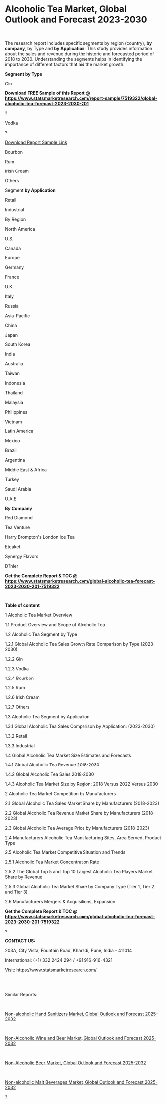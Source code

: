 <h1>Alcoholic Tea Market, Global Outlook and Forecast 2023-2030</h1><br/><p>The research report includes specific segments by region (country), <strong>by company</strong>, by Type and <strong>by Application</strong>. This study provides information about the sales and revenue during the historic and forecasted period of 2018 to 2030. Understanding the segments helps in identifying the importance of different factors that aid the market growth.</p>
 
 
 
 <p><strong>Segment by Type</strong></p>
 
 
 
 <p>Gin</p>
 
 
 
 <div><b>Download FREE Sample of this Report @ <a href="https://www.statsmarketresearch.com/download-free-sample/7519322/global-alcoholic-tea-forecast-2023-2030-201">https://www.statsmarketresearch.com/report-sample/7519322/global-alcoholic-tea-forecast-2023-2030-201</a></b></div>
 
 
 
 <p>? </p>
 
 
 
 <p>Vodka</p>
 
 
 
 <p>? </p>
 
 
 
 <p><a href="https://www.statsmarketresearch.com/download-free-sample/7519322/global-alcoholic-tea-forecast-2023-2030-201">Download Report Sample Link</a></p>
 
 
 
 <p>Bourbon</p>
 
 
 
 <p>Rum</p>
 
 
 
 <p>Irish Cream</p>
 
 
 
 <p>Others</p>
 
 
 
 <p>Segment <strong>by Application</strong></p>
 
 
 
 <p>Retail</p>
 
 
 
 <p>Industrial</p>
 
 
 
 <p>By Region</p>
 
 
 
 <p>North America</p>
 
 
 
 <p>U.S.</p>
 
 
 
 <p>Canada</p>
 
 
 
 <p>Europe</p>
 
 
 
 <p>Germany</p>
 
 
 
 <p>France</p>
 
 
 
 <p>U.K.</p>
 
 
 
 <p>Italy</p>
 
 
 
 <p>Russia</p>
 
 
 
 <p>Asia-Pacific</p>
 
 
 
 <p>China</p>
 
 
 
 <p>Japan</p>
 
 
 
 <p>South Korea</p>
 
 
 
 <p>India</p>
 
 
 
 <p>Australia</p>
 
 
 
 <p>Taiwan</p>
 
 
 
 <p>Indonesia</p>
 
 
 
 <p>Thailand</p>
 
 
 
 <p>Malaysia</p>
 
 
 
 <p>Philippines</p>
 
 
 
 <p>Vietnam</p>
 
 
 
 <p>Latin America</p>
 
 
 
 <p>Mexico</p>
 
 
 
 <p>Brazil</p>
 
 
 
 <p>Argentina</p>
 
 
 
 <p>Middle East & Africa</p>
 
 
 
 <p>Turkey</p>
 
 
 
 <p>Saudi Arabia</p>
 
 
 
 <p>U.A.E</p>
 
 
 
 <p><strong>By Company</strong></p>
 
 
 
 <p>Red Diamond</p>
 
 
 
 <p>Tea Venture</p>
 
 
 
 <p>Harry Brompton&#39;s London Ice Tea</p>
 
 
 
 <p>Eteaket</p>
 
 
 
 <p>Synergy Flavors</p>
 
 
 
 <p>D?hler</p>
 
 
 
 <div><b>Get the Complete Report & TOC @ <a href="https://www.statsmarketresearch.com/global-alcoholic-tea-forecast-2023-2030-201-7519322">https://www.statsmarketresearch.com/global-alcoholic-tea-forecast-2023-2030-201-7519322</a></b></div>
 
 
 
 <p><br />
 
 <b>Table of content</b></p>
 
 
 
 <p>1 Alcoholic Tea Market Overview<br />
 
 1.1 Product Overview and Scope of Alcoholic Tea<br />
 
 1.2 Alcoholic Tea Segment by Type<br />
 
 1.2.1 Global Alcoholic Tea Sales Growth Rate Comparison by Type (2023-2030)<br />
 
 1.2.2 Gin<br />
 
 1.2.3 Vodka<br />
 
 1.2.4 Bourbon<br />
 
 1.2.5 Rum<br />
 
 1.2.6 Irish Cream<br />
 
 1.2.7 Others<br />
 
 1.3 Alcoholic Tea Segment by Application<br />
 
 1.3.1 Global Alcoholic Tea Sales Comparison by Application: (2023-2030)<br />
 
 1.3.2 Retail<br />
 
 1.3.3 Industrial<br />
 
 1.4 Global Alcoholic Tea Market Size Estimates and Forecasts<br />
 
 1.4.1 Global Alcoholic Tea Revenue 2018-2030<br />
 
 1.4.2 Global Alcoholic Tea Sales 2018-2030<br />
 
 1.4.3 Alcoholic Tea Market Size by Region: 2018 Versus 2022 Versus 2030<br />
 
 2 Alcoholic Tea Market Competition by Manufacturers<br />
 
 2.1 Global Alcoholic Tea Sales Market Share by Manufacturers (2018-2023)<br />
 
 2.2 Global Alcoholic Tea Revenue Market Share by Manufacturers (2018-2023)<br />
 
 2.3 Global Alcoholic Tea Average Price by Manufacturers (2018-2023)<br />
 
 2.4 Manufacturers Alcoholic Tea Manufacturing Sites, Area Served, Product Type<br />
 
 2.5 Alcoholic Tea Market Competitive Situation and Trends<br />
 
 2.5.1 Alcoholic Tea Market Concentration Rate<br />
 
 2.5.2 The Global Top 5 and Top 10 Largest Alcoholic Tea Players Market Share by Revenue<br />
 
 2.5.3 Global Alcoholic Tea Market Share by Company Type (Tier 1, Tier 2 and Tier 3)<br />
 
 2.6 Manufacturers Mergers & Acquisitions, Expansion</p>
 
 
 
 <div><b>Get the Complete Report & TOC @ <a href="https://www.statsmarketresearch.com/global-alcoholic-tea-forecast-2023-2030-201-7519322">https://www.statsmarketresearch.com/global-alcoholic-tea-forecast-2023-2030-201-7519322</a></b></div>
 
 
 
 <p>? </p>
 
 
 
 <p><b>CONTACT US:</b><br />
 
 203A, City Vista, Fountain Road, Kharadi, Pune, India - 411014<br />
 
 International: (+1) 332 2424 294 / +91 916-916-4321<br />
 
 Visit: <a href="https://www.statsmarketresearch.com/">https://www.statsmarketresearch.com/</a><br />
 
 <br />
 
 <br />
 
 Similar Reports:<br />
 
 <br />
 
 <a href="https://www.statsmarketresearch.com/global-nonalcoholic-h-sanitizers-forecast-2025-2032-13-8035074">Non-alcoholic Hand Sanitizers Market, Global Outlook and Forecast 2025-2032</a><br />
 
 <br />
 
 <a href="https://www.statsmarketresearch.com/global-nonalcoholic-wine-beer-forecast-2025-2032-491-8032091">Non-Alcoholic Wine and Beer Market, Global Outlook and Forecast 2025-2032</a><br />
 
 <br />
 
 <a href="https://www.statsmarketresearch.com/global-nonalcoholic-beer-forecast-2025-2032-954-8032092">Non-Alcoholic Beer Market, Global Outlook and Forecast 2025-2032</a><br />
 
 <br />
 
 <a href="https://www.statsmarketresearch.com/global-nonalcoholic-malt-beverages-forecast-2025-2032-578-8031648">Non-alcoholic Malt Beverages Market, Global Outlook and Forecast 2025-2032 </a><br />
 
 ? </p>